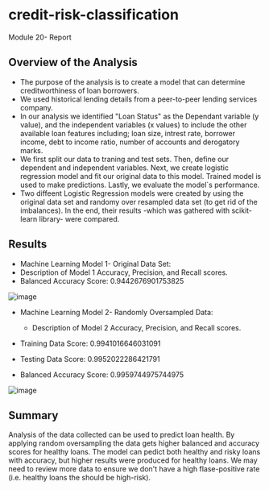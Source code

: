 # credit-risk-classification
Module 20- Report 

## Overview of the Analysis

* The purpose of the analysis is to create a model that can determine creditworthiness of loan borrowers.
* We used historical lending details from a peer-to-peer lending services company. 
* In our analysis we identified "Loan Status" as the Dependant variable (y value), and the independent variables (x values) to include the other available loan features including; loan size, intrest rate, borrower income, debt to income ratio, number of accounts and derogatory marks. 
* We first split our data to traning and test sets. Then, define our dependent and independent variables. Next, we create logistic regression model and fit our original data to this model. Trained model is used to make predictions. Lastly, we evaluate the model`s performance.
* Two diffeent Logistic Regression models were created by using the original data set and randomy over resampled data set (to get rid of the imbalances). In the end, their results -which was gathered with scikit-learn library- were compared.

## Results

* Machine Learning Model 1- Original Data Set:
* Description of Model 1 Accuracy, Precision, and Recall scores.
* Balanced Accuracy Score: 0.9442676901753825

![image](https://github.com/jmvandame/credit-risk-classification/assets/119906562/6018faf2-f908-4d1a-b5ff-3f73fda09ed7)


* Machine Learning Model 2- Randomly Oversampled Data:
  * Description of Model 2 Accuracy, Precision, and Recall scores.

* Training Data Score: 0.9941016646031091
* Testing Data Score: 0.9952022286421791
* Balanced Accuracy Score: 0.9959744975744975

![image](https://github.com/jmvandame/credit-risk-classification/assets/119906562/de6b4e9a-4dd9-4e52-9783-f6393300af33)

## Summary

Analysis of the data collected can be used to predict loan health. By applying random oversampling the data gets higher balanced and accuracy scores for healthy loans. The model can pedict both healthy and risky loans with accuracy, but higher results were produced for healthy loans. We may need to review more data to ensure we don't have a high flase-positive rate (i.e. healthy loans the should be high-risk). 
